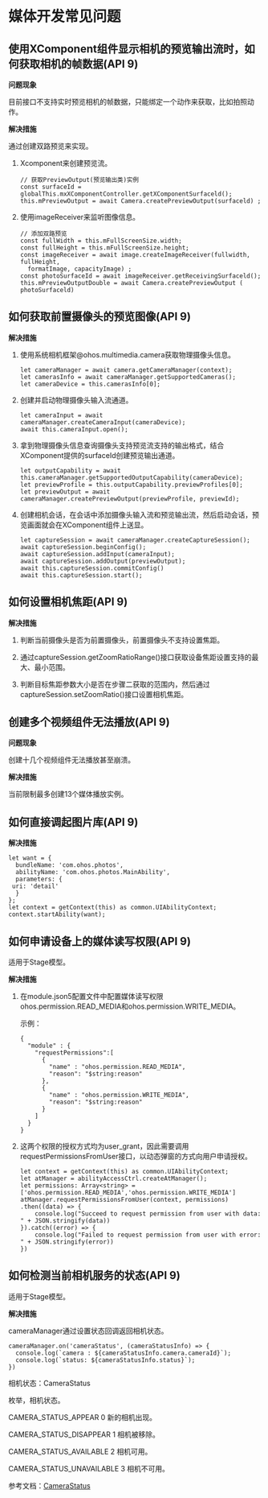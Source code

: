 # 媒体开发常见问题


## 使用XComponent组件显示相机的预览输出流时，如何获取相机的帧数据(API 9)

**问题现象**

目前接口不支持实时预览相机的帧数据，只能绑定一个动作来获取，比如拍照动作。

**解决措施**

通过创建双路预览来实现。

1. Xcomponent来创建预览流。

   ```
   // 获取PreviewOutput(预览输出类)实例
   const surfaceId = globalThis.mxXComponentController.getXComponentSurfaceld();
   this.mPreviewOutput = await Camera.createPreviewOutput(surfaceld) ;
   ```

2. 使用imageReceiver来监听图像信息。

   ```
   // 添加双路预览
   const fullWidth = this.mFullScreenSize.width;
   const fullHeight = this.mFullScreenSize.height;
   const imageReceiver = await image.createImageReceiver(fullwidth, fullHeight, 
     formatImage, capacityImage) ;
   const photoSurfaceId = await imageReceiver.getReceivingSurfaceld();
   this.mPreviewOutputDouble = await Camera.createPreviewOutput ( photoSurfaceld)
   ```


## 如何获取前置摄像头的预览图像(API 9)

**解决措施**

1. 使用系统相机框架\@ohos.multimedia.camera获取物理摄像头信息。

   ```
   let cameraManager = await camera.getCameraManager(context);
   let camerasInfo = await cameraManager.getSupportedCameras();
   let cameraDevice = this.camerasInfo[0];
   ```

2. 创建并启动物理摄像头输入流通道。

   ```
   let cameraInput = await cameraManager.createCameraInput(cameraDevice);
   await this.cameraInput.open();
   ```

3. 拿到物理摄像头信息查询摄像头支持预览流支持的输出格式，结合XComponent提供的surfaceId创建预览输出通道。

   ```
   let outputCapability = await this.cameraManager.getSupportedOutputCapability(cameraDevice);
   let previewProfile = this.outputCapability.previewProfiles[0];
   let previewOutput = await cameraManager.createPreviewOutput(previewProfile, previewId);
   ```

4. 创建相机会话，在会话中添加摄像头输入流和预览输出流，然后启动会话，预览画面就会在XComponent组件上送显。

   ```
   let captureSession = await cameraManager.createCaptureSession();
   await captureSession.beginConfig();
   await captureSession.addInput(cameraInput);
   await captureSession.addOutput(previewOutput);
   await this.captureSession.commitConfig()
   await this.captureSession.start();
   ```


## 如何设置相机焦距(API 9)

**解决措施**

1. 判断当前摄像头是否为前置摄像头，前置摄像头不支持设置焦距。

2. 通过captureSession.getZoomRatioRange()接口获取设备焦距设置支持的最大、最小范围。

3. 判断目标焦距参数大小是否在步骤二获取的范围内，然后通过captureSession.setZoomRatio()接口设置相机焦距。


## 创建多个视频组件无法播放(API 9)

**问题现象**

创建十几个视频组件无法播放甚至崩溃。

**解决措施**

当前限制最多创建13个媒体播放实例。


## 如何直接调起图片库(API 9)

**解决措施**

```
let want = {
  bundleName: 'com.ohos.photos',
  abilityName: 'com.ohos.photos.MainAbility',
  parameters: {
 uri: 'detail'
  }
};
let context = getContext(this) as common.UIAbilityContext;
context.startAbility(want);
```


## 如何申请设备上的媒体读写权限(API 9)

适用于Stage模型。

**解决措施**

1. 在module.json5配置文件中配置媒体读写权限ohos.permission.READ_MEDIA和ohos.permission.WRITE_MEDIA。

   示例：

   ```
   {
     "module" : {
       "requestPermissions":[
         {
           "name" : "ohos.permission.READ_MEDIA",
           "reason": "$string:reason"
         },
         {
           "name" : "ohos.permission.WRITE_MEDIA",
           "reason": "$string:reason"
         }
       ]
     }
   }
   ```

2. 这两个权限的授权方式均为user_grant，因此需要调用requestPermissionsFromUser接口，以动态弹窗的方式向用户申请授权。

   ```
   let context = getContext(this) as common.UIAbilityContext;
   let atManager = abilityAccessCtrl.createAtManager();
   let permissions: Array<string> = ['ohos.permission.READ_MEDIA','ohos.permission.WRITE_MEDIA']
   atManager.requestPermissionsFromUser(context, permissions)
   .then((data) => {
       console.log("Succeed to request permission from user with data: " + JSON.stringify(data))
   }).catch((error) => {
       console.log("Failed to request permission from user with error: " + JSON.stringify(error))
   })
   ```


## 如何检测当前相机服务的状态(API 9)

适用于Stage模型。

**解决措施**

cameraManager通过设置状态回调返回相机状态。

```
cameraManager.on('cameraStatus', (cameraStatusInfo) => {
  console.log(`camera : ${cameraStatusInfo.camera.cameraId}`);
  console.log(`status: ${cameraStatusInfo.status}`);
})
```

相机状态：CameraStatus

枚举，相机状态。

CAMERA_STATUS_APPEAR 0 新的相机出现。

CAMERA_STATUS_DISAPPEAR 1 相机被移除。

CAMERA_STATUS_AVAILABLE 2 相机可用。

CAMERA_STATUS_UNAVAILABLE 3 相机不可用。

参考文档：[CameraStatus](../reference/apis/js-apis-camera.md#oncamerastatus)

